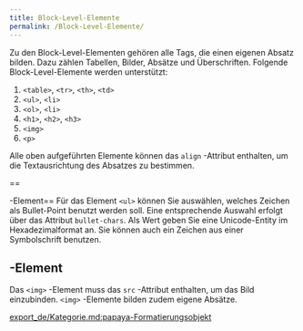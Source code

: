```yaml
---
title: Block-Level-Elemente
permalink: /Block-Level-Elemente/
---
```


Zu den Block-Level-Elementen gehören alle Tags, die einen eigenen Absatz bilden. Dazu zählen Tabellen, Bilder, Absätze und Überschriften. Folgende Block-Level-Elemente werden unterstützt:

1.  `<table>`, `<tr>`, `<th>`, `<td>`
2.  `<ul>`, `<li>`
3.  `<ol>`, `<li>`
4.  `<h1>`, `<h2>`, `<h3>`
5.  `<img>`
6.  `<p>`

Alle oben aufgeführten Elemente können das `align` -Attribut enthalten, um die Textausrichtung des Absatzes zu bestimmen.

==

-Element== Für das Element `<ul>` können Sie auswählen, welches Zeichen als Bullet-Point benutzt werden soll. Eine entsprechende Auswahl erfolgt über das Attribut `bullet-chars`. Als Wert geben Sie eine Unicode-Entity im Hexadezimalformat an. Sie können auch ein Zeichen aus einer Symbolschrift benutzen.

<img>-Element
-------------

Das `<img>` -Element muss das `src` -Attribut enthalten, um das Bild einzubinden. `<img>` -Elemente bilden zudem eigene Absätze.

[export_de/Kategorie.md:papaya-Formatierungsobjekt](export_de/Kategorie.md:papaya-Formatierungsobjekt )